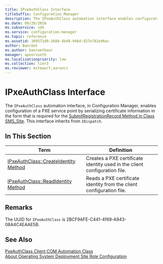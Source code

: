 ```yaml
---
title: IPxeAuthClass Interface
titleSuffix: Configuration Manager
description: The IPxeAuthClass automation interface enables configuration of a PXE service point.
ms.date: 09/20/2016
ms.subservice: sdk
ms.service: configuration-manager
ms.topic: reference
ms.assetid: 309571d9-2689-4b49-946d-927e782e96ec
author: Banreet
ms.author: banreetkaur
manager: apoorvseth
ms.localizationpriority: low
ms.collection: tier3
ms.reviewer: mstewart,aaroncz 
---
```

# IPxeAuthClass Interface
The `IPxeAuthClass` automation interface, in Configuration Manager, enables configuration of a PXE service point by serializing certificate information in the form that is required for the [SubmitRegistrationRecord Method in Class SMS_Site](../../../../../develop/reference/core/servers/configure/submitregistrationrecord-method-in-class-sms_site.md). This interface inherits from `IDispatch`.  

## In This Section  

|Term|Definition|  
|----------|----------------|  
|[IPxeAuthClass::CreateIdentity Method](../../../../../develop/reference/core/clients/client-classes/ipxeauthclass--createidentity-method.md)|Creates a PXE certificate identity used in the client configuration file.|  
|[IPxeAuthClass::ReadIdentity Method](../../../../../develop/reference/core/clients/client-classes/ipxeauthclass--readidentity-method.md)|Reads a PXE certificate identity from the client configuration file.|  

## Remarks  
 The UUID for `IPxeAuthClass` is 2BCF9AFE-C441-4f69-A943-08A4C4EAAE5B.  

## See Also  
 [PxeAuthClass Client COM Automation Class](../../../../../develop/reference/core/clients/client-classes/pxeauthclass-client-com-automation-class.md)   
 [About Operating System Deployment Site Role Configuration](../../../../../develop/osd/about-operating-system-deployment-site-role-configuration.md)
